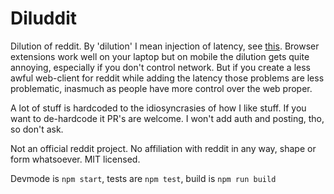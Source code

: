 # Diluddit

Dilution of reddit. By 'dilution' I mean injection of latency, see [this](https://howonlee.github.io/2020/02/12/I-20Add-2020-20Seconds-20of-20Latency-20to-20Every-20Website-20I-20Visit.html). Browser extensions work well on your laptop but on mobile the dilution gets quite annoying, especially if you don't control network. But if you create a less awful web-client for reddit while adding the latency those problems are less problematic, inasmuch as people have more control over the web proper.

A lot of stuff is hardcoded to the idiosyncrasies of how I like stuff. If you want to de-hardcode it PR's are welcome. I won't add auth and posting, tho, so don't ask.

Not an official reddit project. No affiliation with reddit in any way, shape or form whatsoever. MIT licensed.

Devmode is `npm start`, tests are `npm test`, build is `npm run build`

